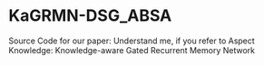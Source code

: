 # KaGRMN-DSG_ABSA
Source Code for our paper: Understand me, if you refer to Aspect Knowledge: Knowledge-aware Gated Recurrent Memory Network
